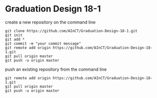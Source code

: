# Graduation Design 18-1

create a new repository on the command line

```
git clone https://github.com/AInCT/Graduation-Design-18-1.git
git init
git add *
git commit -m "your commit message"
git remote add origin https://github.com/AInCT/Graduation-Design-18-1.git
git pull origin master
git push -u origin master
```

push an existing repository from the command line

```
git remote add origin https://github.com/AInCT/Graduation-Design-18-1.git
git pull origin master
git push -u origin master
```